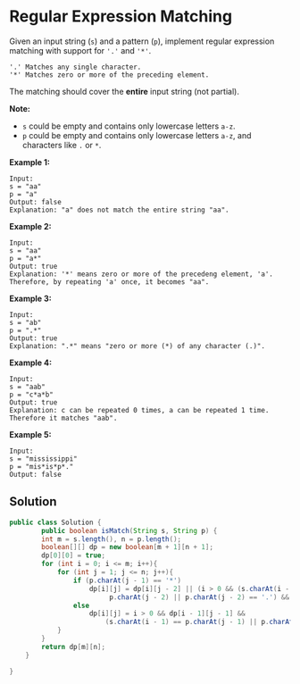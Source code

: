# Regular Expression Matching

Given an input string \(`s`\) and a pattern \(`p`\), implement regular expression matching with support for `'.'` and `'*'`.

```text
'.' Matches any single character.
'*' Matches zero or more of the preceding element.
```

The matching should cover the **entire** input string \(not partial\).

**Note:**

* `s` could be empty and contains only lowercase letters `a-z`.
* `p` could be empty and contains only lowercase letters `a-z`, and characters like `.` or `*`.

**Example 1:**

```text
Input:
s = "aa"
p = "a"
Output: false
Explanation: "a" does not match the entire string "aa".
```

**Example 2:**

```text
Input:
s = "aa"
p = "a*"
Output: true
Explanation: '*' means zero or more of the precedeng element, 'a'. Therefore, by repeating 'a' once, it becomes "aa".
```

**Example 3:**

```text
Input:
s = "ab"
p = ".*"
Output: true
Explanation: ".*" means "zero or more (*) of any character (.)".
```

**Example 4:**

```text
Input:
s = "aab"
p = "c*a*b"
Output: true
Explanation: c can be repeated 0 times, a can be repeated 1 time. Therefore it matches "aab".
```

**Example 5:**

```text
Input:
s = "mississippi"
p = "mis*is*p*."
Output: false
```

## Solution

```java
public class Solution {
        public boolean isMatch(String s, String p) {
        int m = s.length(), n = p.length();
        boolean[][] dp = new boolean[m + 1][n + 1];
        dp[0][0] = true;
        for (int i = 0; i <= m; i++){
            for (int j = 1; j <= n; j++){
                if (p.charAt(j - 1) == '*')
                    dp[i][j] = dp[i][j - 2] || (i > 0 && (s.charAt(i - 1) == 
	                     p.charAt(j - 2) || p.charAt(j - 2) == '.') && dp[i - 1][j]);
                else
                    dp[i][j] = i > 0 && dp[i - 1][j - 1] && 
                        (s.charAt(i - 1) == p.charAt(j - 1) || p.charAt(j - 1) == '.');
            }
        }
        return dp[m][n];
    }

}
```

